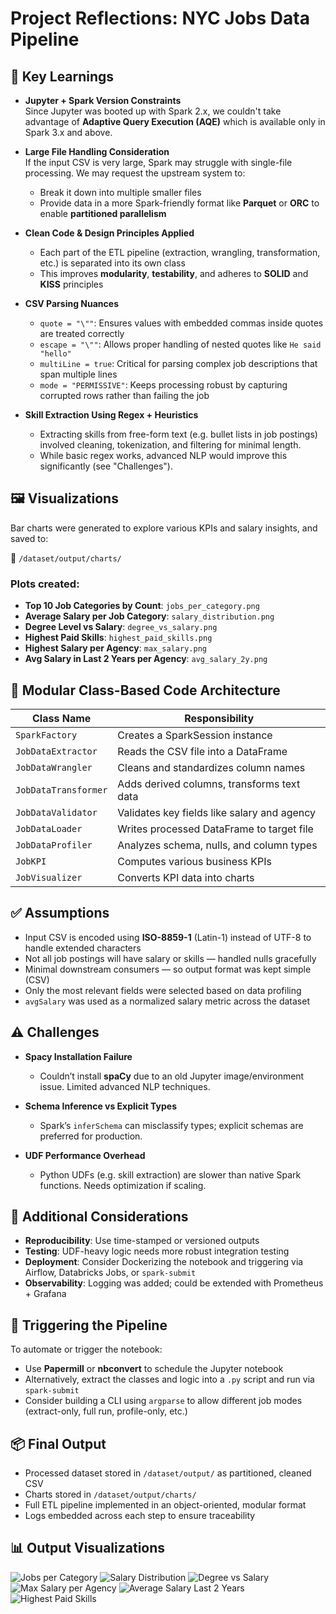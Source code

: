# Project Reflections: NYC Jobs Data Pipeline

## 🧠 Key Learnings

- **Jupyter + Spark Version Constraints**  
  Since Jupyter was booted up with Spark 2.x, we couldn't take advantage of **Adaptive Query Execution (AQE)** which is available only in Spark 3.x and above.

- **Large File Handling Consideration**  
  If the input CSV is very large, Spark may struggle with single-file processing. We may request the upstream system to:
  - Break it down into multiple smaller files
  - Provide data in a more Spark-friendly format like **Parquet** or **ORC** to enable **partitioned parallelism**

- **Clean Code & Design Principles Applied**
  - Each part of the ETL pipeline (extraction, wrangling, transformation, etc.) is separated into its own class
  - This improves **modularity**, **testability**, and adheres to **SOLID** and **KISS** principles

- **CSV Parsing Nuances**
  - `quote = "\""`: Ensures values with embedded commas inside quotes are treated correctly
  - `escape = "\""`: Allows proper handling of nested quotes like `He said "hello"`
  - `multiLine = true`: Critical for parsing complex job descriptions that span multiple lines
  - `mode = "PERMISSIVE"`: Keeps processing robust by capturing corrupted rows rather than failing the job

- **Skill Extraction Using Regex + Heuristics**
  - Extracting skills from free-form text (e.g. bullet lists in job postings) involved cleaning, tokenization, and filtering for minimal length.
  - While basic regex works, advanced NLP would improve this significantly (see "Challenges").

## 🖼️ Visualizations

Bar charts were generated to explore various KPIs and salary insights, and saved to:

📁 `/dataset/output/charts/`

### Plots created:
- **Top 10 Job Categories by Count**: `jobs_per_category.png`
- **Average Salary per Job Category**: `salary_distribution.png`
- **Degree Level vs Salary**: `degree_vs_salary.png`
- **Highest Paid Skills**: `highest_paid_skills.png`
- **Highest Salary per Agency**: `max_salary.png`
- **Avg Salary in Last 2 Years per Agency**: `avg_salary_2y.png`

## 🧩 Modular Class-Based Code Architecture

| Class Name           | Responsibility                             |
|----------------------|---------------------------------------------|
| `SparkFactory`        | Creates a SparkSession instance             |
| `JobDataExtractor`    | Reads the CSV file into a DataFrame         |
| `JobDataWrangler`     | Cleans and standardizes column names        |
| `JobDataTransformer`  | Adds derived columns, transforms text data  |
| `JobDataValidator`    | Validates key fields like salary and agency |
| `JobDataLoader`       | Writes processed DataFrame to target file   |
| `JobDataProfiler`     | Analyzes schema, nulls, and column types    |
| `JobKPI`              | Computes various business KPIs              |
| `JobVisualizer`       | Converts KPI data into charts               |

## ✅ Assumptions

- Input CSV is encoded using **ISO-8859-1** (Latin-1) instead of UTF-8 to handle extended characters
- Not all job postings will have salary or skills — handled nulls gracefully
- Minimal downstream consumers — so output format was kept simple (CSV)
- Only the most relevant fields were selected based on data profiling
- `avgSalary` was used as a normalized salary metric across the dataset

## ⚠️ Challenges

- **Spacy Installation Failure**
  - Couldn’t install **spaCy** due to an old Jupyter image/environment issue. Limited advanced NLP techniques.

- **Schema Inference vs Explicit Types**
  - Spark’s `inferSchema` can misclassify types; explicit schemas are preferred for production.

- **UDF Performance Overhead**
  - Python UDFs (e.g. skill extraction) are slower than native Spark functions. Needs optimization if scaling.

## 🔄 Additional Considerations

- **Reproducibility**: Use time-stamped or versioned outputs
- **Testing**: UDF-heavy logic needs more robust integration testing
- **Deployment**: Consider Dockerizing the notebook and triggering via Airflow, Databricks Jobs, or `spark-submit`
- **Observability**: Logging was added; could be extended with Prometheus + Grafana

## 🚀 Triggering the Pipeline

To automate or trigger the notebook:
- Use **Papermill** or **nbconvert** to schedule the Jupyter notebook
- Alternatively, extract the classes and logic into a `.py` script and run via `spark-submit`
- Consider building a CLI using `argparse` to allow different job modes (extract-only, full run, profile-only, etc.)

## 📦 Final Output

- Processed dataset stored in `/dataset/output/` as partitioned, cleaned CSV
- Charts stored in `/dataset/output/charts/`
- Full ETL pipeline implemented in an object-oriented, modular format
- Logs embedded across each step to ensure traceability

## 📊 Output Visualizations

![Jobs per Category](/dataset/output/charts/jobs_per_category.png)
![Salary Distribution](/dataset/output/charts/salary_distribution.png)
![Degree vs Salary](/dataset/output/charts/degree_vs_salary.png)
![Max Salary per Agency](/dataset/output/charts/max_salary.png)
![Average Salary Last 2 Years](/dataset/output/charts/avg_salary_2y.png)
![Highest Paid Skills](/dataset/output/charts/highest_paid_skills.png)
